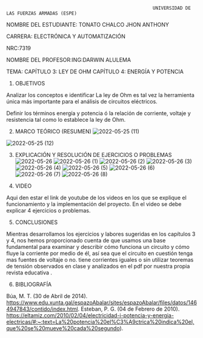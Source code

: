                                                           UNIVERSIDAD DE LAS FUERZAS ARMADAS (ESPE)

NOMBRE DEL ESTUDIANTE: TONATO CHALCO JHON ANTHONY

CARRERA: ELECTRÓNICA Y AUTOMATIZACIÓN

NRC:7319

NOMBRE DEL PROFESOR:ING:DARWIN ALULEMA

TEMA: CAPÍTULO 3: LEY DE OHM CAPÍTULO 4: ENERGÍA Y POTENCIA

1. OBJETIVOS

Analizar los conceptos e identificar La ley de Ohm es tal vez la herramienta única más importante para el análisis de circuitos eléctricos.

Definir los términos energía y potencia ó la relación de corriente, voltaje y resistencia tal como lo establece la ley de Ohm. 

2. MARCO TEÓRICO (RESUMEN)
![2022-05-25 (11)](https://user-images.githubusercontent.com/105689577/170412968-bed5fb57-e7f4-4612-8507-168e5d41304b.png)

![2022-05-25 (12)](https://user-images.githubusercontent.com/105689577/170412970-40b8f4ba-5b35-4788-aa25-85dd76fba03e.png)

3. EXPLICACIÓN Y RESOLUCIÓN DE EJERCICIOS O PROBLEMAS
![2022-05-26](https://user-images.githubusercontent.com/105689577/170486711-129389a0-9605-41fb-9ab2-a7feef47e34e.png)
![2022-05-26 (1)](https://user-images.githubusercontent.com/105689577/170486766-b14ec2c6-d078-45db-8db1-bb656f19d01c.png)
![2022-05-26 (2)](https://user-images.githubusercontent.com/105689577/170487003-456c7f97-52c3-4a9a-9c7a-1f33ad8f4846.png)
![2022-05-26 (3)](https://user-images.githubusercontent.com/105689577/170487015-becee961-2bc0-4ec2-a855-48b2787e3231.png)
![2022-05-26 (4)](https://user-images.githubusercontent.com/105689577/170487028-5b875869-cdf9-42e6-90fd-268b2c30a711.png)
![2022-05-26 (5)](https://user-images.githubusercontent.com/105689577/170487048-c695957c-df45-46c6-927b-c58554ec666f.png)
![2022-05-26 (6)](https://user-images.githubusercontent.com/105689577/170487059-863342ab-0ff2-4f2d-990e-a6d112ba5d84.png)
![2022-05-26 (7)](https://user-images.githubusercontent.com/105689577/170487070-53bf2519-dcf5-414d-a58d-bc7e84cd6143.png)
![2022-05-26 (8)](https://user-images.githubusercontent.com/105689577/170487187-cb7c985c-e753-4f10-9722-0a87a2ee3514.png)

4. VIDEO

Aqui den estar el link de youtube de los videos en los que se explique el funcionamiento y la implementación del proyecto.
En el video se debe explicar 4 ejercicios o problemas.

5. CONCLUSIONES

Mientras desarrollamos los ejercicios y labores sugeridas en los capítulos 3 y 4, nos hemos proporcionado cuenta de que usamos una base fundamental para examinar y describir cómo funciona un circuito y cómo fluye la corriente por medio de él, así sea que el circuito en cuestión tenga mas fuentes de voltaje o no. tiene corrientes iguales o sin utilizar teoremas de tensión observados en clase y analizados en el pdf por nuestra propia revista educativa . 

6. BIBLIOGRAFÍA

Búa, M. T. (30 de Abril de 2014). https://www.edu.xunta.gal/espazoAbalar/sites/espazoAbalar/files/datos/1464947843/contido/index.html.
Esteban, P. G. (04 de Febrero de 2010). https://eltamiz.com/2010/02/04/electricidad-i-potencia-y-energia-electricas/#:~:text=La%20potencia%20el%C3%A9ctrica%20indica%20el,que%20se%20mueve%20cada%20segundo). 
